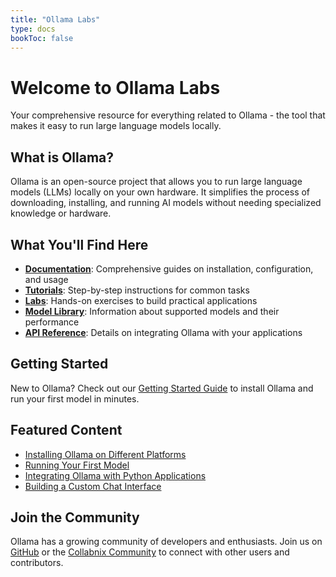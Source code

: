 ```yaml
---
title: "Ollama Labs"
type: docs
bookToc: false
---
```


# Welcome to Ollama Labs

Your comprehensive resource for everything related to Ollama - the tool that makes it easy to run large language models locally.

## What is Ollama?

Ollama is an open-source project that allows you to run large language models (LLMs) locally on your own hardware. It simplifies the process of downloading, installing, and running AI models without needing specialized knowledge or hardware.

## What You'll Find Here

- **[Documentation](/docs/)**: Comprehensive guides on installation, configuration, and usage
- **[Tutorials](/docs/tutorials/)**: Step-by-step instructions for common tasks
- **[Labs](/labs/)**: Hands-on exercises to build practical applications
- **[Model Library](/docs/models/)**: Information about supported models and their performance
- **[API Reference](/docs/api/)**: Details on integrating Ollama with your applications

## Getting Started

New to Ollama? Check out our [Getting Started Guide](/docs/getting-started/) to install Ollama and run your first model in minutes.

## Featured Content

- [Installing Ollama on Different Platforms](/docs/getting-started/installation/)
- [Running Your First Model](/labs/lab1-running-first-model/)
- [Integrating Ollama with Python Applications](/labs/lab3-python-integration/)
- [Building a Custom Chat Interface](/labs/lab4-chat-interface/)

## Join the Community

Ollama has a growing community of developers and enthusiasts. Join us on [GitHub](https://github.com/ollama/ollama) or the [Collabnix Community](https://collabnix.com) to connect with other users and contributors.
